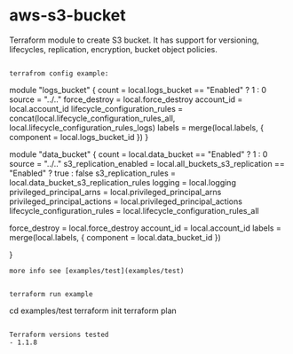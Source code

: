 # aws-s3-bucket

Terraform module to create S3 bucket. It has support for versioning, lifecycles, replication, encryption, bucket object policies.


```

terrafrom config example:

```
module "logs_bucket" {
  count                         = local.logs_bucket == "Enabled" ? 1 : 0
  source                        = "../.."
  force_destroy                 = local.force_destroy
  account_id                    = local.account_id
  lifecycle_configuration_rules = concat(local.lifecycle_configuration_rules_all, local.lifecycle_configuration_rules_logs)
  labels                        = merge(local.labels, { component = local.logs_bucket_id })
}

module "data_bucket" {
  count                         = local.data_bucket == "Enabled" ? 1 : 0
  source                        = "../.."
  s3_replication_enabled        = local.all_buckets_s3_replication == "Enabled" ? true : false
  s3_replication_rules          = local.data_bucket_s3_replication_rules
  logging                       = local.logging
  privileged_principal_arns     = local.privileged_principal_arns
  privileged_principal_actions  = local.privileged_principal_actions
  lifecycle_configuration_rules = local.lifecycle_configuration_rules_all

  force_destroy = local.force_destroy
  account_id    = local.account_id
  labels        = merge(local.labels, { component = local.data_bucket_id })

}
```
more info see [examples/test](examples/test)


terraform run example
```
cd examples/test
terraform init
terraform plan
``` 

Terraform versions tested
- 1.1.8
